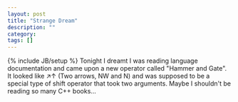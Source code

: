 ```yaml
---
layout: post
title: "Strange Dream"
description: ""
category: 
tags: []
---
```

{% include JB/setup %}
Tonight I dreamt I was reading language documentation and came upon a new operator called "Hammer and Gate". It
looked like ↗↑ (Two arrows, NW and N) and was supposed to be a special type of shift operator that took two arguments.
Maybe I shouldn't be reading so many C++ books...
